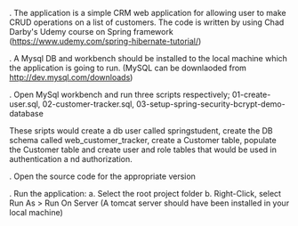 . The application is a simple CRM web application for allowing user to make CRUD operations on a list of customers.
The code is written by using Chad Darby's Udemy course on Spring framework (https://www.udemy.com/spring-hibernate-tutorial/)

. A Mysql DB and workbench should be installed to the local machine which the application is going to run. (MySQL can be 
downlaoded from http://dev.mysql.com/downloads)

. Open MySql workbench and run three scripts respectively; 
    01-create-user.sql, 
    02-customer-tracker.sql, 
    03-setup-spring-security-bcrypt-demo-database 

These sripts would create a db user called springstudent, create the DB schema called web_customer_tracker, 
create a Customer table, populate the Customer table and create user and role tables that would be used in authentication a
nd authorization.

. Open the source code for the appropriate version

. Run the application: 
   a. Select the root project folder
   b. Right-Click, select Run As > Run On Server (A tomcat server should have been installed in your local machine)